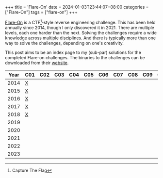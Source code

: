 +++
title = 'Flare-On'
date = 2024-01-03T23:44:07+08:00
categories = ["Flare-On"]
tags = ["flare-on"]
+++

[Flare-On][flareon] is a CTF[^1]-style reverse engineering challenge. This has
been held annually since 2014, though I only discovered it in 2021. There are
multiple levels, each one harder than the next. Solving the challenges require
a wide knowledge across multiple disciplines. And there is typically more than
one way to solve the challenges, depending on one's creativity.

This post aims to be an index page to my (sub-par) solutions for the completed
Flare-on challenges. The binaries to the challenges can be downloaded from their
[website][flareon].

| Year | C01         | C02 | C03 | C04 | C05 | C06 | C07 | C08 | C09 | C10 | C11 | C12 | C13 |
| ---- | ----------- | --- | --- | --- | --- | --- | --- | --- | --- | --- | --- | --- | --- |
| 2014 | [X][f01c01] |
| 2015 | [X][f02c01] |
| 2016 | [X][f03c01] |
| 2017 | [X][f04c01] |
| 2018 | [X][f05c01] |
| 2019 |             |
| 2020 |             |
| 2021 |             |
| 2022 |             |
| 2023 |             |

[flareon]: https://www.flare-on.com
[f01c01]: /posts/flareon/2014/f01c01
[f02c01]: /posts/flareon/2015/f02c01
[f03c01]: /posts/flareon/2016/f03c01
[f04c01]: /posts/flareon/2017/f04c01
[f05c01]: /posts/flareon/2018/f05c01

[^1]: Capture The Flag
